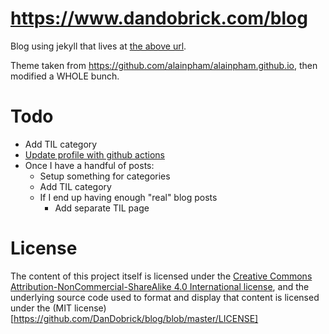 # https://www.dandobrick.com/blog
Blog using jekyll that lives at [the above url](https://www.dandobrick.com/blog).

Theme taken from https://github.com/alainpham/alainpham.github.io, then modified a WHOLE bunch.

# Todo
- Add TIL category
- [Update profile with github actions](https://simonwillison.net/2020/Jul/10/self-updating-profile-readme/)
- Once I have a handful of posts:
  - Setup something for categories
  - Add TIL category
  - If I end up having enough "real" blog posts
    - Add separate TIL page

# License
The content of this project itself is licensed under the [Creative Commons Attribution-NonCommercial-ShareAlike 4.0 International license](https://creativecommons.org/licenses/by-nc-sa/4.0/legalcode), and the underlying source code used to format and display that content is licensed under the (MIT license)[https://github.com/DanDobrick/blog/blob/master/LICENSE]
